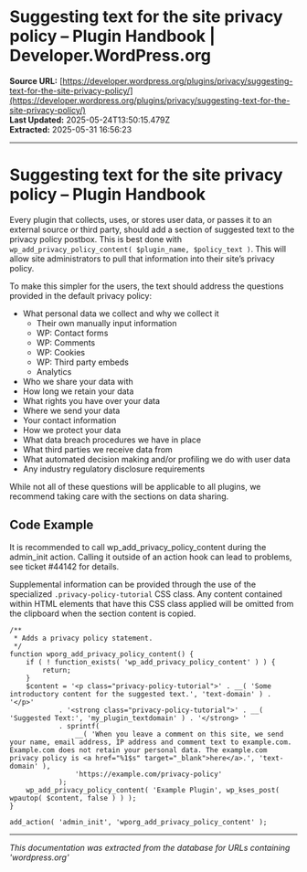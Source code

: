 # Suggesting text for the site privacy policy – Plugin Handbook | Developer.WordPress.org

**Source URL:** [https://developer.wordpress.org/plugins/privacy/suggesting-text-for-the-site-privacy-policy/](https://developer.wordpress.org/plugins/privacy/suggesting-text-for-the-site-privacy-policy/)  
**Last Updated:** 2025-05-24T13:50:15.479Z  
**Extracted:** 2025-05-31 16:56:23

---

# Suggesting text for the site privacy policy – Plugin Handbook

Every plugin that collects, uses, or stores user data, or passes it to an external source or third party, should add a section of suggested text to the privacy policy postbox. This is best done with `wp_add_privacy_policy_content( $plugin_name, $policy_text )`. This will allow site administrators to pull that information into their site’s privacy policy.

To make this simpler for the users, the text should address the questions provided in the default privacy policy:

*   What personal data we collect and why we collect it
    *   Their own manually input information
    *   WP: Contact forms
    *   WP: Comments
    *   WP: Cookies
    *   WP: Third party embeds
    *   Analytics
*   Who we share your data with
*   How long we retain your data
*   What rights you have over your data
*   Where we send your data
*   Your contact information
*   How we protect your data
*   What data breach procedures we have in place
*   What third parties we receive data from
*   What automated decision making and/or profiling we do with user data
*   Any industry regulatory disclosure requirements

While not all of these questions will be applicable to all plugins, we recommend taking care with the sections on data sharing.

## Code Example

It is recommended to call wp\_add\_privacy\_policy\_content during the admin\_init action. Calling it outside of an action hook can lead to problems, see ticket #44142 for details.

Supplemental information can be provided through the use of the specialized `.privacy-policy-tutorial` CSS class. Any content contained within HTML elements that have this CSS class applied will be omitted from the clipboard when the section content is copied.

```
/**
 * Adds a privacy policy statement.
 */
function wporg_add_privacy_policy_content() {
	if ( ! function_exists( 'wp_add_privacy_policy_content' ) ) {
		return;
	}
	$content = '<p class="privacy-policy-tutorial">' . __( 'Some introductory content for the suggested text.', 'text-domain' ) . '</p>'
			. '<strong class="privacy-policy-tutorial">' . __( 'Suggested Text:', 'my_plugin_textdomain' ) . '</strong> '
			. sprintf(
				__( 'When you leave a comment on this site, we send your name, email address, IP address and comment text to example.com. Example.com does not retain your personal data. The example.com privacy policy is <a href="%1$s" target="_blank">here</a>.', 'text-domain' ),
				'https://example.com/privacy-policy'
			);
	wp_add_privacy_policy_content( 'Example Plugin', wp_kses_post( wpautop( $content, false ) ) );
}

add_action( 'admin_init', 'wporg_add_privacy_policy_content' );
```

---

*This documentation was extracted from the database for URLs containing 'wordpress.org'*
